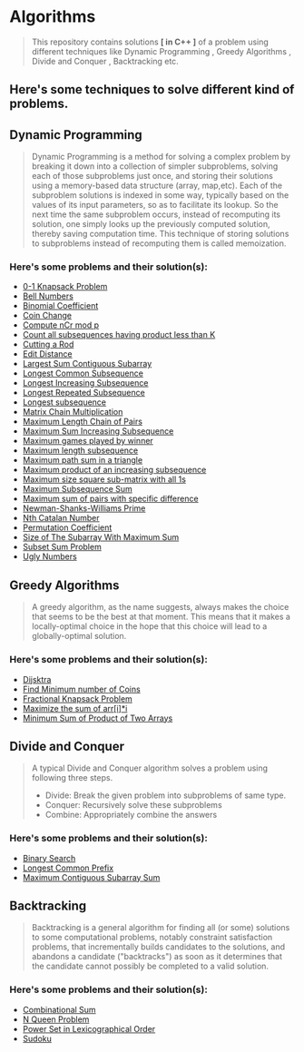 # Algorithms
> This repository contains solutions **[ in C++ ]** of a problem using different techniques like Dynamic Programming , Greedy Algorithms , Divide and Conquer , Backtracking etc.

## Here's some techniques to solve different kind of problems.

## Dynamic Programming
> Dynamic Programming is a method for solving a complex problem by breaking it down into a collection of simpler subproblems, solving each of those subproblems just once, and storing their solutions using a memory-based data structure (array, map,etc). Each of the subproblem solutions is indexed in some way, typically based on the values of its input parameters, so as to facilitate its lookup. So the next time the same subproblem occurs, instead of recomputing its solution, one simply looks up the previously computed solution, thereby saving computation time. This technique of storing solutions to subproblems instead of recomputing them is called memoization.

### Here's some problems and their solution(s):
- [0-1 Knapsack Problem](0-1%20Knapsack%20Problem)
- [Bell Numbers](/Bell%20Numbers)
- [Binomial Coefficient](/Binomial%20Coefficient)
- [Coin Change](/Coin%20Change)
- [Compute nCr mod p](/Compute%20nCr%20mod%20p)
- [Count all subsequences having product less than K](/Count%20all%20subsequences%20having%20product%20less%20than%20K)
- [Cutting a Rod](/Cutting%20a%20Rod)
- [Edit Distance](/Edit%20Distance)
- [Largest Sum Contiguous Subarray](/Largest%20Sum%20Contiguous%20Subarray)
- [Longest Common Subsequence](/Longest%20Common%20Subsequence)
- [Longest Increasing Subsequence](/Longest%20Increasing%20Subsequence)
- [Longest Repeated Subsequence](/Longest%20Repeated%20Subsequence)
- [Longest subsequence](/Longest%20subsequence)
- [Matrix Chain Multiplication](/Matrix%20Chain%20Multiplication)
- [Maximum Length Chain of Pairs](/Maximum%20Length%20Chain%20of%20Pairs)
- [Maximum Sum Increasing Subsequence](/Maximum%20Sum%20Increasing%20Subsequence)
- [Maximum games played by winner](/Maximum%20games%20played%20by%20winner)
- [Maximum length subsequence](/Maximum%20length%20subsequence)
- [Maximum path sum in a triangle](/Maximum%20path%20sum%20in%20a%20triangle)
- [Maximum product of an increasing subsequence](/Maximum%20product%20of%20an%20increasing%20subsequence)
- [Maximum size square sub-matrix with all 1s](/Maximum%20size%20square%20sub-matrix%20with%20all%201s)
- [Maximum Subsequence Sum](/Maximum%20subsequence%20sum)
- [Maximum sum of pairs with specific difference](/Maximum%20sum%20of%20pairs%20with%20specific%20difference)
- [Newman-Shanks-Williams Prime](/Newman-Shanks-Williams%20prime)
- [Nth Catalan Number](/Nth%20Catalan%20Number)
- [Permutation Coefficient](/Permutation%20Coefficient)
- [Size of The Subarray With Maximum Sum](/Size%20of%20The%20Subarray%20With%20Maximum%20Sum)
- [Subset Sum Problem](/Subset%20Sum%20Problem)
- [Ugly Numbers](/Ugly%20Numbers)


## Greedy Algorithms
> A greedy algorithm, as the name suggests, always makes the choice that seems to be the best at that moment. This means that it makes a locally-optimal choice in the hope that this choice will lead to a globally-optimal solution.
### Here's some problems and their solution(s):
- [Dijsktra](/Dijsktra)
- [Find Minimum number of Coins](/Minimum%20number%20of%20Coins)
- [Fractional Knapsack Problem](/Fractional%20Knapsack%20Problem)
- [Maximize the sum of arr[i]*i](/Maximize%20the%20sum%20of%20index%20by%20muliplying%20the%20element%20at%20the%20index)
- [Minimum Sum of Product of Two Arrays](/Minimum%20Sum%20of%20Product%20of%20Two%20Arrays)


## Divide and Conquer
> A typical Divide and Conquer algorithm solves a problem using following three steps.
> - Divide: Break the given problem into subproblems of same type.
> - Conquer: Recursively solve these subproblems
> - Combine: Appropriately combine the answers

### Here's some problems and their solution(s): 
- [Binary Search](/Binary%20Search)
- [Longest Common Prefix](/Longest%20Common%20Prefix)
- [Maximum Contiguous Subarray Sum](/Maximum%20Subarray%20Sum)

## Backtracking
> Backtracking is a general algorithm for finding all (or some) solutions to some computational problems, notably constraint satisfaction problems, that incrementally builds candidates to the solutions, and abandons a candidate ("backtracks") as soon as it determines that the candidate cannot possibly be completed to a valid solution.

### Here's some problems and their solution(s): 
- [Combinational Sum](/Combinational%20Sum)
- [N Queen Problem ](/N%20Queen%20Problem)
- [Power Set in Lexicographical Order](/Power%20Set%20in%20Lexicographic%20order)
- [Sudoku](/Sudoku)
